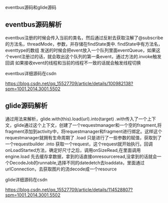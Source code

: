 eventbus源码和glide源码

## eventbus源码解析
eventbus注册的时候会传入当前的类名，然后通过反射去获取注解了@subscribe的方法名，threadMode，参数，并存储在findState类中.
findState中有方法名，eventtype的数组
发送的时候会把event放入一个队列里面eventQueue，如果这个event注册过的话，就会取出这个队列的第一条event，通过方法的.invoke触发回调
如果接收event的线程和当前的线程不一致的话就会触发线程切换

eventbus详细源码在csdn

https://blog.csdn.net/qq_15527709/article/details/100982138?spm=1001.2014.3001.5502

## glide源码解析
通过用法来解析，glide.with(this).load(url).into(target)
.with传入了一个上下文，glide通过这个上下文，创建了一个requestmanager和一个空的fragment,将fragment添加到activity中，将requestmanager和fragment进行绑定。这样这个requestmanager就拥有生命周期了
.load 只是进行了一些参数的赋值，获取到了一个requestbuilder
.into 获取一个request，这个request就开始执行。回调onLoadStarted方法，确定好尺寸之后，调用onSizeRead,在里面调用engine.load
先去缓存拿数据，拿到的话直接onresourceread,没拿到的话就会一个DecodeJob的runnable,选择不同的datedetch去loaddata，里面通过urlConnection，去获取图片的流decode成一个resource

glide详细源码在csdn

https://blog.csdn.net/qq_15527709/article/details/114528807?spm=1001.2014.3001.5502